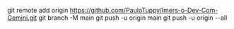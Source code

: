 git remote add origin https://github.com/PauloTuppy/Imers-o-Dev-Com-Gemini.git
git branch -M main
git push -u origin main
git push -u origin --all